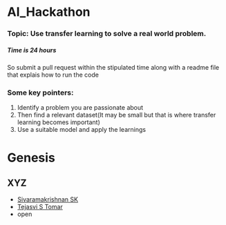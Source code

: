 # AI_Hackathon

### Topic: Use transfer learning to solve a real world problem.
##### Time is 24 hours
So submit a pull request within the stipulated time along with a readme file that explais how to run the code 

### Some key pointers:
1. Identify a problem you are passionate about
2. Then find a relevant dataset(It may be small but that is where transfer learning becomes important)
3. Use a suitable model and apply the learnings




# Genesis

## XYZ
- [Sivaramakrishnan SK](https://github.com/sk124)
- [Tejasvi S Tomar](https://github.com/tejasvi)
- open[](https://github.com/)
